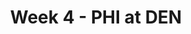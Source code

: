 ---
layout: game
title: Week 4 - PHI at DEN
season: 2013
game_id: 2013_04_PHI_DEN
away_team: PHI
home_team: DEN
---